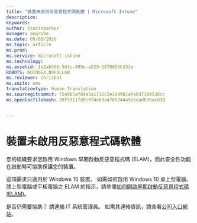 ```yaml
---
title: "裝置未啟用反惡意程式碼軟體 | Microsoft Intune"
description: 
keywords: 
author: Staciebarker
manager: angrobe
ms.date: 09/08/2016
ms.topic: article
ms.prod: 
ms.service: microsoft-intune
ms.technology: 
ms.assetid: 1e2ab566-561c-499e-a229-2870055b333a
ROBOTS: NOINDEX,NOFOLLOW
ms.reviewer: chrisbal
ms.suite: ems
translationtype: Human Translation
ms.sourcegitcommit: 7549b5af84e5a1712c2e1649b1afe03718d53dcc
ms.openlocfilehash: 20f5911fd0c9f4eb9a4789744a5eeead635acd30


---
```



# 裝置未啟用反惡意程式碼軟體

您的組織要求您啟用 Windows 早期啟動反惡意程式碼 (ELAM)，而此安全性功能在啟動時可協助保護您的裝置。

這項需求只適用於 Windows 10 裝置。 如需如何啟用 Windows 10 桌上型電腦、膝上型電腦或平板電腦之 ELAM 的指示，請參閱[如何開啟早期啟動反惡意程式碼 (ELAM)](https://gallery.technet.microsoft.com/How-to-turn-on-Early-84552ec5)。

是否仍需要協助？ 請連絡 IT 系統管理員。 如需其連絡資訊，請查看[公司入口網站](http://portal.manage.microsoft.com)。





<!--HONumber=Sep16_HO2-->


